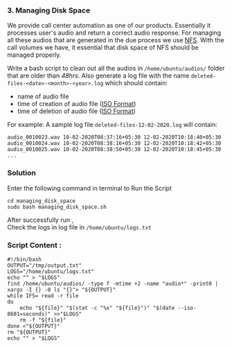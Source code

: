 
### 3. Managing Disk Space
We provide call center automation as one of our products. Essentially it processes user's audio and return a correct audio response. For managing all these audios that are generated in the due process we use [NFS](https://en.wikipedia.org/wiki/Network_File_System). With the call volumes we have, it essential that disk space of NFS should be managed properly.

Write a bash script to clean out all the audios in `/home/ubuntu/audios/` folder that are older than *48hrs*. Also generate a log file with the name `deleted-files-<date>-<month>-<year>.log` which should contain:
- name of audio file
- time of creation of audio file ([ISO Format](https://en.wikipedia.org/wiki/ISO_8601))
- time of deletion of audio file ([ISO Format](https://en.wikipedia.org/wiki/ISO_8601))

For example: A sample log file `deleted-files-12-02-2020.log` will contain:
```shell
audio_0010023.wav 10-02-2020T08:37:16+05:30 12-02-2020T10:18:40+05:30
audio_0010024.wav 10-02-2020T08:38:16+05:30 12-02-2020T10:18:42+05:30
audio_0010025.wav 10-02-2020T08:38:50+05:30 12-02-2020T10:18:45+05:30
...
```
### Solution 



Enter the following command in terminal to Run the Script

```shel
cd managing_disk_space 
sudo bash managing_disk_space.sh   
```
After successfully run ,  
Check the logs in log file in `/home/ubuntu/logs.txt` 
 
### Script Content :

```
#!/bin/bash
OUTPUT="/tmp/output.txt"
LOGS="/home/ubuntu/logs.txt"
echo "" > "$LOGS"
find /home/ubuntu/audios/ -type f -mtime +2 -name "audio*" -print0 | xargs -I {} -0 ls "{}"> "${OUTPUT}"
while IFS= read -r file
do
  	echo "${file}" "$(stat -c "%x" "${file}")" "$(date --iso-8601=seconds)" >>"$LOGS"
    rm -f "${file}"
done <"${OUTPUT}"
rm "${OUTPUT}"
echo "" > "$LOGS"
```

